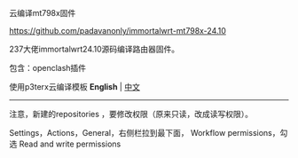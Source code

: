 云编译mt798x固件

https://github.com/padavanonly/immortalwrt-mt798x-24.10

237大佬immortalwrt24.10源码编译路由器固件。

包含：openclash插件

使用p3terx云编译模板
**English** | [中文](https://p3terx.com/archives/build-openwrt-with-github-actions.html)

----------------------------------------------------------------
注意，新建的repositories ，要修改权限（原来只读，改成读写权限）。

Settings，Actions，General，右侧栏拉到最下面，	Workflow permissions，勾选 Read and write permissions

